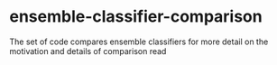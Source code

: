# ensemble-classifier-comparison

The set of code compares ensemble classifiers
for more detail on the motivation and details
of comparison read
